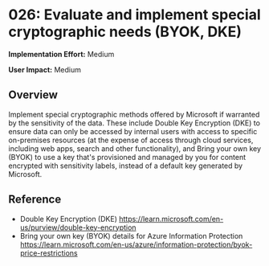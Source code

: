 # 026: Evaluate and implement special cryptographic needs (BYOK, DKE)

**Implementation Effort:** Medium

**User Impact:** Medium

## Overview

Implement special cryptographic methods offered by Microsoft if warranted by the sensitivity of the data. 
These include Double Key Encryption (DKE) to ensure data can only be accessed by internal users with access to specific on-premises resources (at the expense of access through cloud services, including web apps, search and other functionality), and Bring your own key (BYOK) to use a key that's provisioned and managed by you for content encrypted with sensitivity labels, instead of a default key generated by Microsoft.

## Reference

* Double Key Encryption (DKE) https://learn.microsoft.com/en-us/purview/double-key-encryption
* Bring your own key (BYOK) details for Azure Information Protection https://learn.microsoft.com/en-us/azure/information-protection/byok-price-restrictions
